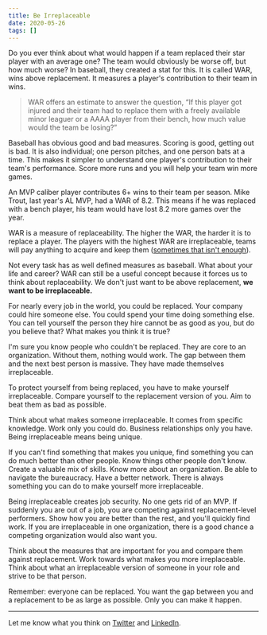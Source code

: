 ```yaml
---
title: Be Irreplaceable
date: 2020-05-26
tags: []
---
```

Do you ever think about what would happen if a team replaced their star player with an average one? The team would obviously be worse off, but how much worse? In baseball, they created a stat for this. It is called WAR, wins above replacement. It measures a player's contribution to their team in wins.

> WAR offers an estimate to answer the question, “If this player got injured and their team had to replace them with a freely available minor leaguer or a AAAA player from their bench, how much value would the team be losing?”

Baseball has obvious good and bad measures. Scoring is good, getting out is bad. It is also individual; one person pitches, and one person bats at a time. This makes it simpler to understand one player's contribution to their team's performance. Score more runs and you will help your team win more games. 

An MVP caliber player contributes 6+ wins to their team per season. Mike Trout, last year's AL MVP, had a WAR of 8.2. This means if he was replaced with a bench player, his team would have lost 8.2 more games over the year.

WAR is a measure of replaceability. The higher the WAR, the harder it is to replace a player. The players with the highest WAR are irreplaceable, teams will pay anything to acquire and keep them ([sometimes that isn't enough](https://www.theringer.com/mlb/2019/3/19/18272925/mike-trout-record-extension-value-war-projections)).

Not every task has as well defined measures as baseball. What about your life and career? WAR can still be a useful concept because it forces us to think about replaceability. We don't just want to be above replacement, **we want to be irreplaceable.**

For nearly every job in the world, you could be replaced. Your company could hire someone else. You could spend your time doing something else. You can tell yourself the person they hire cannot be as good as you, but do you believe that? What makes you think it is true?

I'm sure you know people who couldn't be replaced. They are core to an organization. Without them, nothing would work. The gap between them and the next best person is massive. They have made themselves irreplaceable. 

To protect yourself from being replaced, you have to make yourself irreplaceable. Compare yourself to the replacement version of you. Aim to beat them as bad as possible. 

Think about what makes someone irreplaceable. It comes from specific knowledge. Work only you could do. Business relationships only you have. Being irreplaceable means being unique. 

If you can't find something that makes you unique, find something you can do much better than other people. Know things other people don't know. Create a valuable mix of skills. Know more about an organization. Be able to navigate the bureaucracy. Have a better network. There is always something you can do to make yourself more irreplaceable.

Being irreplaceable creates job security. No one gets rid of an MVP. If suddenly you are out of a job, you are competing against replacement-level performers. Show how you are better than the rest, and you'll quickly find work. If you are irreplaceable in one organization, there is a good chance a competing organization would also want you. 

Think about the measures that are important for you and compare them against replacement. Work towards what makes you more irreplaceable. Think about what an irreplaceable version of someone in your role and strive to be that person. 

Remember: everyone can be replaced. You want the gap between you and a replacement to be as large as possible. Only you can make it happen. 

* * *

Let me know what you think on [Twitter](http://twitter.com/ianvanagas) and [LinkedIn](https://www.linkedin.com/in/ianvanagas/).   
